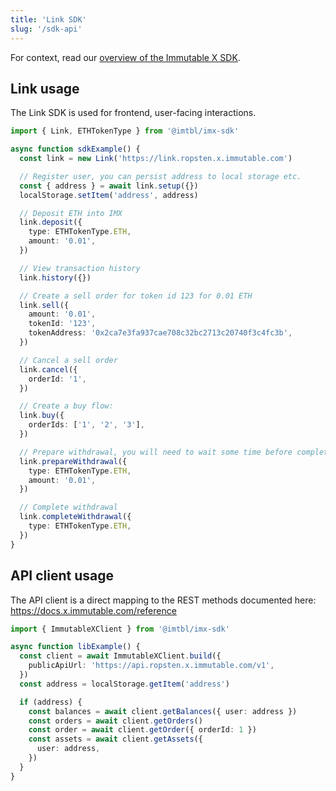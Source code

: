 ```yaml
---
title: 'Link SDK'
slug: '/sdk-api'
---
```


For context, read our [overview of the Immutable X SDK](../integrate-your-application/immutable-x-sdk.md).

## Link usage

The Link SDK is used for frontend, user-facing interactions.

```typescript
import { Link, ETHTokenType } from '@imtbl/imx-sdk'

async function sdkExample() {
  const link = new Link('https://link.ropsten.x.immutable.com')

  // Register user, you can persist address to local storage etc.
  const { address } = await link.setup({})
  localStorage.setItem('address', address)

  // Deposit ETH into IMX
  link.deposit({
    type: ETHTokenType.ETH,
    amount: '0.01',
  })

  // View transaction history
  link.history({})

  // Create a sell order for token id 123 for 0.01 ETH
  link.sell({
    amount: '0.01',
    tokenId: '123',
    tokenAddress: '0x2ca7e3fa937cae708c32bc2713c20740f3c4fc3b',
  })

  // Cancel a sell order
  link.cancel({
    orderId: '1',
  })

  // Create a buy flow:
  link.buy({
    orderIds: ['1', '2', '3'],
  })

  // Prepare withdrawal, you will need to wait some time before completing the withdrawal
  link.prepareWithdrawal({
    type: ETHTokenType.ETH,
    amount: '0.01',
  })

  // Complete withdrawal
  link.completeWithdrawal({
    type: ETHTokenType.ETH,
  })
}
```

## API client usage

The API client is a direct mapping to the REST methods documented here: https://docs.x.immutable.com/reference

```typescript
import { ImmutableXClient } from '@imtbl/imx-sdk'

async function libExample() {
  const client = await ImmutableXClient.build({
    publicApiUrl: 'https://api.ropsten.x.immutable.com/v1',
  })
  const address = localStorage.getItem('address')

  if (address) {
    const balances = await client.getBalances({ user: address })
    const orders = await client.getOrders()
    const order = await client.getOrder({ orderId: 1 })
    const assets = await client.getAssets({
      user: address,
    })
  }
}
```
